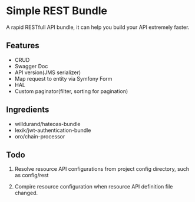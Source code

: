 Simple REST Bundle
===============
A rapid RESTfull API bundle, it can help you build your API extremely faster.

## Features

* CRUD
* Swagger Doc
* API version(JMS serializer)
* Map request to entity via Symfony Form
* HAL
* Custom paginator(filter, sorting for pagination)

## Ingredients

* willdurand/hateoas-bundle
* lexik/jwt-authentication-bundle
* oro/chain-processor


## Todo

1. Resolve resource API configurations from project config directory, such as config/rest

2. Compire resource configuration when resource API definition file changed.
